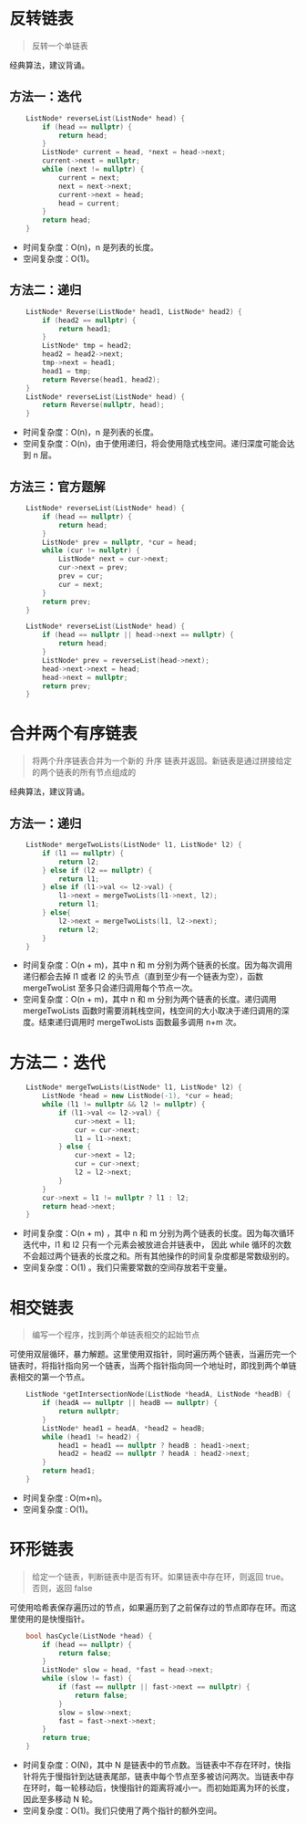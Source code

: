 # 反转链表
> 反转一个单链表

经典算法，建议背诵。
## 方法一：迭代
```cpp
    ListNode* reverseList(ListNode* head) {
        if (head == nullptr) {
            return head;
        }
        ListNode* current = head, *next = head->next;
        current->next = nullptr;
        while (next != nullptr) {
            current = next;
            next = next->next;
            current->next = head;
            head = current;
        }
        return head;
    }
```
- 时间复杂度：O(n)，n 是列表的长度。
- 空间复杂度：O(1)。
## 方法二：递归
```cpp
    ListNode* Reverse(ListNode* head1, ListNode* head2) {
        if (head2 == nullptr) {
            return head1;
        }
        ListNode* tmp = head2;
        head2 = head2->next;
        tmp->next = head1;
        head1 = tmp;
        return Reverse(head1, head2);
    }
    ListNode* reverseList(ListNode* head) {
        return Reverse(nullptr, head);
    }
```
- 时间复杂度：O(n)，n 是列表的长度。
- 空间复杂度：O(n)，由于使用递归，将会使用隐式栈空间。递归深度可能会达到 n 层。
## 方法三：官方题解
```cpp
    ListNode* reverseList(ListNode* head) {
        if (head == nullptr) {
            return head;
        }
        ListNode* prev = nullptr, *cur = head;
        while (cur != nullptr) {
            ListNode* next = cur->next;
            cur->next = prev;
            prev = cur;
            cur = next;
        }
        return prev;
    }
```
```cpp
    ListNode* reverseList(ListNode* head) {
        if (head == nullptr || head->next == nullptr) {
            return head;
        }
        ListNode* prev = reverseList(head->next);
        head->next->next = head;
        head->next = nullptr;
        return prev;
    }
```
# 合并两个有序链表
> 将两个升序链表合并为一个新的 升序 链表并返回。新链表是通过拼接给定的两个链表的所有节点组成的

经典算法，建议背诵。
## 方法一：递归
```cpp
    ListNode* mergeTwoLists(ListNode* l1, ListNode* l2) {
        if (l1 == nullptr) {
            return l2;
        } else if (l2 == nullptr) {
            return l1;
        } else if (l1->val <= l2->val) {
            l1->next = mergeTwoLists(l1->next, l2);
            return l1;
        } else{
            l2->next = mergeTwoLists(l1, l2->next);
            return l2;
        }
    }
```
- 时间复杂度：O(n + m)，其中 n 和 m 分别为两个链表的长度。因为每次调用递归都会去掉 l1 或者 l2 的头节点（直到至少有一个链表为空），函数 mergeTwoList 至多只会递归调用每个节点一次。
- 空间复杂度：O(n + m)，其中 n 和 m 分别为两个链表的长度。递归调用 mergeTwoLists 函数时需要消耗栈空间，栈空间的大小取决于递归调用的深度。结束递归调用时 mergeTwoLists 函数最多调用 n+m 次。
# 方法二：迭代
```cpp
    ListNode* mergeTwoLists(ListNode* l1, ListNode* l2) {
        ListNode *head = new ListNode(-1), *cur = head;
        while (l1 != nullptr && l2 != nullptr) {
            if (l1->val <= l2->val) {
                cur->next = l1;
                cur = cur->next;
                l1 = l1->next;
            } else {
                cur->next = l2;
                cur = cur->next;
                l2 = l2->next;
            }
        }
        cur->next = l1 != nullptr ? l1 : l2;
        return head->next;
    }
```
- 时间复杂度：O(n + m) ，其中 n 和 m 分别为两个链表的长度。因为每次循环迭代中，l1 和 l2 只有一个元素会被放进合并链表中， 因此 while 循环的次数不会超过两个链表的长度之和。所有其他操作的时间复杂度都是常数级别的。
- 空间复杂度：O(1) 。我们只需要常数的空间存放若干变量。
# 相交链表
> 编写一个程序，找到两个单链表相交的起始节点

可使用双层循环，暴力解题。这里使用双指针，同时遍历两个链表，当遍历完一个链表时，将指针指向另一个链表，当两个指针指向同一个地址时，即找到两个单链表相交的第一个节点。
```cpp
    ListNode *getIntersectionNode(ListNode *headA, ListNode *headB) {
        if (headA == nullptr || headB == nullptr) {
            return nullptr;
        }
        ListNode* head1 = headA, *head2 = headB;
        while (head1 != head2) {
            head1 = head1 == nullptr ? headB : head1->next;
            head2 = head2 == nullptr ? headA : head2->next;
        }
        return head1;
    }
```
- 时间复杂度 : O(m+n)。
- 空间复杂度 : O(1)。
# 环形链表
> 给定一个链表，判断链表中是否有环。如果链表中存在环，则返回 true。否则，返回 false

可使用哈希表保存遍历过的节点，如果遍历到了之前保存过的节点即存在环。而这里使用的是快慢指针。
```cpp
    bool hasCycle(ListNode *head) {
        if (head == nullptr) {
            return false;
        }
        ListNode* slow = head, *fast = head->next;
        while (slow != fast) {
            if (fast == nullptr || fast->next == nullptr) {
                return false;
            }
            slow = slow->next;
            fast = fast->next->next;
        }
        return true;
    }
```
- 时间复杂度：O(N)，其中 N 是链表中的节点数。当链表中不存在环时，快指针将先于慢指针到达链表尾部，链表中每个节点至多被访问两次。当链表中存在环时，每一轮移动后，快慢指针的距离将减小一。而初始距离为环的长度，因此至多移动 N 轮。
- 空间复杂度：O(1)。我们只使用了两个指针的额外空间。